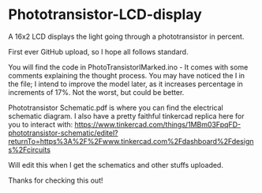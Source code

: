 # Phototransistor-LCD-display
A 16x2 LCD displays the light going through a phototransistor in percent.

First ever GitHub upload, so I hope all follows standard.

You will find the code in PhotoTransistorIMarked.ino - It comes with some comments explaining the thought process. You may have noticed the I in the file; I intend to improve the model later, as it increases percentage in increments of 17%. Not the worst, but could be better.

Phototransistor Schematic.pdf is where you can find the electrical schematic diagram. I also have a pretty faithful tinkercad replica here for you to interact with:
https://www.tinkercad.com/things/1MBm03FpqFD-phototransistor-schematic/editel?returnTo=https%3A%2F%2Fwww.tinkercad.com%2Fdashboard%2Fdesigns%2Fcircuits

Will edit this when I get the schematics and other stuffs uploaded.

Thanks for checking this out!
